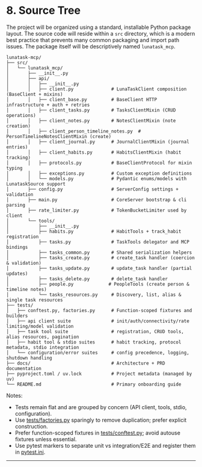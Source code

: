 # 8. Source Tree

The project will be organized using a standard, installable Python package layout. The source code will reside within a `src` directory, which is a modern best practice that prevents many common packaging and import path issues. The package itself will be descriptively named `lunatask_mcp`.

```text
lunatask-mcp/
├── src/
│   └── lunatask_mcp/
│       ├── __init__.py
│       ├── api/
│       │   ├── __init__.py
│       │   ├── client.py              # LunaTaskClient composition (BaseClient + mixins)
│       │   ├── client_base.py         # BaseClient HTTP infrastructure + auth + retries
│       │   ├── client_tasks.py        # TasksClientMixin (CRUD operations)
│       │   ├── client_notes.py        # NotesClientMixin (note creation)
│       │   ├── client_person_timeline_notes.py  # PersonTimelineNotesClientMixin (create)
│       │   ├── client_journal.py      # JournalClientMixin (journal entries)
│       │   ├── client_habits.py       # HabitsClientMixin (habit tracking)
│       │   ├── protocols.py           # BaseClientProtocol for mixin typing
│       │   ├── exceptions.py          # Custom exception definitions
│       │   └── models.py              # Pydantic enums/models with LunataskSource support
│       ├── config.py                  # ServerConfig settings + validation
│       ├── main.py                    # CoreServer bootstrap & cli parsing
│       ├── rate_limiter.py            # TokenBucketLimiter used by client
│       └── tools/
│           ├── __init__.py
│           ├── habits.py              # HabitTools + track_habit registration
│           ├── tasks.py               # TaskTools delegator and MCP bindings
│           ├── tasks_common.py        # Shared serialization helpers
│           ├── tasks_create.py        # create_task handler (coercion & validation)
│           ├── tasks_update.py        # update_task handler (partial updates)
│           ├── tasks_delete.py        # delete_task handler
│           ├── people.py             # PeopleTools (create person & timeline notes)
│           └── tasks_resources.py     # Discovery, list, alias & single task resources
├── tests/
│   ├── conftest.py, factories.py      # Function-scoped fixtures and builders
│   ├── api client suite               # init/auth/connectivity/rate limiting/model validation
│   ├── task tool suite                # registration, CRUD tools, alias resources, pagination
│   ├── habit tool & stdio suites      # habit tracking, protocol metadata, stdio integration
│   └── configuration/error suites     # config precedence, logging, shutdown handling
├── docs/                              # Architecture + PRD documentation
├── pyproject.toml / uv.lock           # Project metadata (managed by uv)
└── README.md                          # Primary onboarding guide
```

Notes:
- Tests remain flat and are grouped by concern (API client, tools, stdio, configuration).
- Use [tests/factories.py](tests/factories.py) sparingly to remove duplication; prefer explicit construction.
- Prefer function-scoped fixtures in [tests/conftest.py](tests/conftest.py); avoid autouse fixtures unless essential.
- Use pytest markers to separate unit vs integration/E2E and register them in [pytest.ini](pytest.ini).

---
